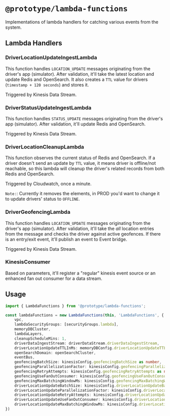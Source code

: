 # `@prototype/lambda-functions`

Implementations of lambda handlers for catching various events from the system.

## Lambda Handlers

### DriverLocationUpdateIngestLambda

This function handles `LOCATION_UPDATE` messages originating from the driver's app (simulator). After validation, it'll take the latest location and update Redis and OpenSearch. It also creates a `TTL` value for drivers (`timestamp + 120 seconds`) and stores it.

Triggered by Kinesis Data Stream.

### DriverStatusUpdateIngestLambda

This function handles `STATUS_UPDATE` messages originating from the driver's app (simulator). After validation, it'll update Redis and OpenSearch.

Triggered by Kinesis Data Stream.

### DriverLocationCleanupLambda

This function observes the current status of Redis and OpenSearch. If a driver doesn't send an update by `TTL` value, it means driver is offline/not reachable, so this lambda will cleanup the driver's related records from both Redis and OpenSearch.

Triggered by Cloudwatch, once a minute.

`Note:`: Currently it removes the elements, in PROD you'd want to change it to update drivers' status to `OFFLINE`.

### DriverGeofencingLambda

This function handles `LOCATION_UPDATE` messages originating from the driver's app (simulator). After validation, it'll take the _all_ location entries from the message and checks the driver against active geofences. If there is an entry/exit event, it'll publish an event to Event bridge.

Triggered by Kinesis Data Stream.

### KinesisConsumer

Based on parameters, it'll register a "regular" kinesis event source or an enhanced fan out consumer for a data stream.

## Usage

```ts
import { LambdaFunctions } from '@prototype/lambda-functions';

const lambdaFunctions = new LambdaFunctions(this, 'LambdaFunctions', {
    vpc,
    lambdaSecurityGroups: [securityGroups.lambda],
    memoryDBCluster,
    lambdaLayers,
    cleanupScheduleMins: 1,
    driverDataIngestStream: driverDataStream.driverDataIngestStream,
    driverLocationUpdateTTLInMs: memoryDBConfig.driverLocationUpdateTTLInMS as number,
    openSearchDomain: openSearchCluster,
    eventBus,
    geofencingBatchSize: kinesisConfig.geofencingBatchSize as number,
    geofencingParallelizationFactor: kinesisConfig.geofencingParallelizationFactor as number,
    geofencingRetryAttempts: kinesisConfig.geofencingRetryAttempts as number,
    geofencingUseFanOutConsumer: kinesisConfig.geofencingUseFanOutConsumer as boolean,
    geofencingMaxBatchingWindowMs: kinesisConfig.geofencingMaxBatchingWindowMs as number,
    driverLocationUpdateBatchSize: kinesisConfig.driverLocationUpdateBatchSize as number,
    driverLocationUpdateParallelizationFactor: kinesisConfig.driverLocationUpdateParallelizationFactor as number,
    driverLocationUpdateRetryAttempts: kinesisConfig.driverLocationUpdateRetryAttempts as number,
    driverLocationUpdateUseFanOutConsumer: kinesisConfig.driverLocationUpdateUseFanOutConsumer as boolean,
    driverLocationUpdateMaxBatchingWindowMs: kinesisConfig.driverLocationUpdateMaxBatchingWindowMs as number,
})
```
